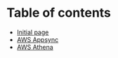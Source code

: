 # Table of contents

* [Initial page](README.md)
* [AWS Appsync](AWS-Appsync.md)
* [AWS Athena](AWS-Athena.md)

